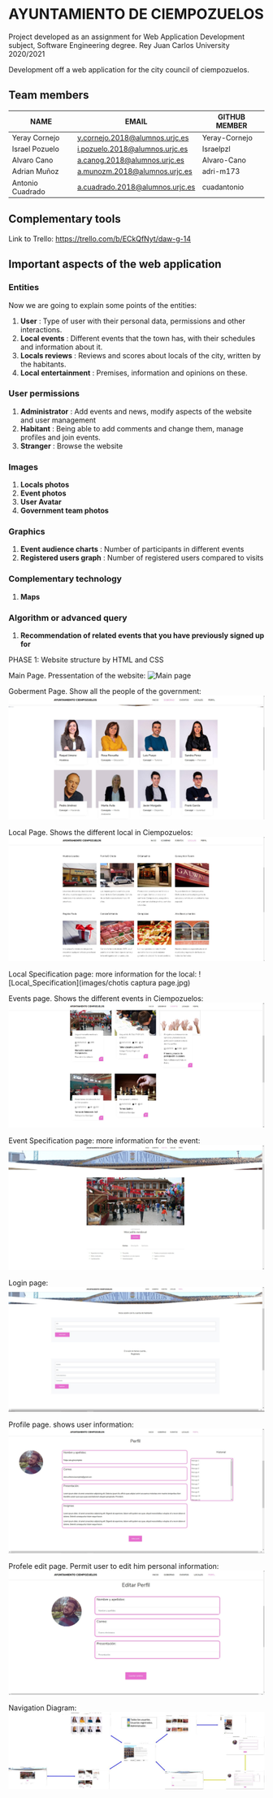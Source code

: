 # AYUNTAMIENTO DE CIEMPOZUELOS

Project developed as an assignment for Web Application Development subject, Software Engineering degree. Rey Juan Carlos University 2020/2021

Development off a web application for the city council of ciempozuelos.

##  Team members

| NAME  | EMAIL | GITHUB MEMBER |
| ----- | ----- | ------------- |
| Yeray Cornejo | y.cornejo.2018@alumnos.urjc.es  | Yeray-Cornejo |
| Israel Pozuelo  | i.pozuelo.2018@alumnos.urjc.es  | Israelpzl |
| Alvaro Cano | a.canog.2018@alumnos.urjc.es  | Alvaro-Cano |
| Adrian Muñoz  | a.munozm.2018@alumnos.urjc.es | adri-m173 |
| Antonio Cuadrado  | a.cuadrado.2018@alumnos.urjc.es | cuadantonio |

##  Complementary tools

Link to Trello: https://trello.com/b/ECkQfNyt/daw-g-14

##  Important aspects of the web application

### Entities

Now we are going to explain some points of the entities:

1.  **User** : Type of user with their personal data, permissions and other interactions.
2.  **Local events** :  Different events that the town has, with their schedules and information about it.
3.  **Locals reviews** : Reviews and scores about locals of the city, written by the habitants.
4.  **Local entertainment** : Premises, information and opinions on these.


### User permissions

1.  **Administrator** : Add events and news, modify aspects of the website and user management
2.  **Habitant** : Being able to add comments and change them, manage profiles and join events.
3.  **Stranger** : Browse the website

### Images

1.  **Locals photos** 
2.  **Event photos**
3.  **User Avatar**
4.  **Government team photos**


### Graphics

1.  **Event audience charts** : Number of participants in different events
2.  **Registered users graph** : Number of registered users compared to visits

### Complementary technology

1.  **Maps**

### Algorithm or advanced query

1.  **Recommendation of related events that you have previously signed up for**

PHASE 1: Website structure by HTML and CSS

Main Page. Pressentation of the website:
 ![Main page](/images/index.png)


Goberment Page. Show all the people of the government:
 ![Goberment_Page](images/gob.jpg)


Local Page. Shows the different local in Ciempozuelos:
![Local](images/locales.jpg)

Local Specification page: more information for the local:
![Local_Specification](images/chotis captura page.jpg)

Events page. Shows the different events in Ciempozuelos:
![Events_page](images/eventos.jpg)

Event Specification page: more information for the event:
![Events_Specification](images/mercadillo.jpg)

Login page:
![Login](images/inicio%20sesion.jpg)

Profile page. shows user information:
![Profile](images/navegacion%20perfil.jpg)

Profele edit page. Permit user to edit him personal information:
![Profile_edit](images/editar%20perfil.jpg)

Navigation Diagram:
![Navigation](images/navigation.jpg)




